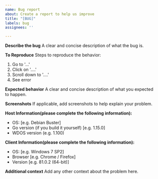 ```yaml
---
name: Bug report
about: Create a report to help us improve
title: "[BUG]"
labels: bug
assignees: ''

---
```


**Describe the bug**
A clear and concise description of what the bug is.

**To Reproduce**
Steps to reproduce the behavior:
1. Go to '...'
2. Click on '....'
3. Scroll down to '....'
4. See error

**Expected behavior**
A clear and concise description of what you expected to happen.

**Screenshots**
If applicable, add screenshots to help explain your problem.

**Host Information(please complete the following information):**
 - OS: [e.g. Debian Buster]
 - Go version (if you build it yourself) [e.g. 1.15.0]
 - WDOS version (e.g. 1.100)

**Client Information(please complete the following information):**
 - OS: [e.g. Windows 7 SP2]
 - Browser [e.g. Chrome / Firefox]
 - Version [e.g. 81.0.2 (64-bit)]

**Additional context**
Add any other context about the problem here.
